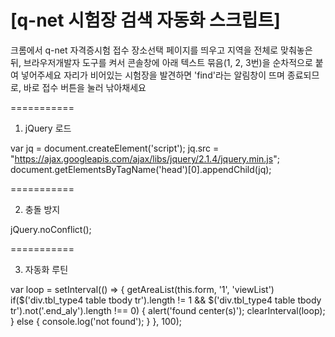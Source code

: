 # [q-net 시험장 검색 자동화 스크립트]

크롬에서 q-net 자격증시험 접수 장소선택 페이지를 띄우고 지역을 전체로 맞춰놓은 뒤,
브라우저개발자 도구를 켜서 콘솔창에 아래 텍스트 묶음(1, 2, 3번)을 순차적으로 붙여 넣어주세요
자리가 비어있는 시험장을 발견하면 'find'라는 알림창이 뜨며 종료되므로, 바로 접수 버튼을 눌러 낚아채세요

===========

1. jQuery 로드

var jq = document.createElement('script'); jq.src = "https://ajax.googleapis.com/ajax/libs/jquery/2.1.4/jquery.min.js"; document.getElementsByTagName('head')[0].appendChild(jq);

===========

2. 충돌 방지

jQuery.noConflict();

===========

3. 자동화 루틴

var loop = setInterval(() => {
    getAreaList(this.form, '1', 'viewList')
    if($('div.tbl_type4 table tbody tr').length != 1 && $('div.tbl_type4 table tbody tr').not('.end_aly').length !== 0) {
        alert('found center(s)');
        clearInterval(loop);
    }
    else {
        console.log('not found');
    }
}, 100);
